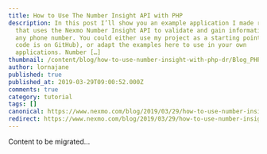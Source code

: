 ```yaml
---
title: How to Use The Number Insight API with PHP
description: In this post I’ll show you an example application I made recently
  that uses the Nexmo Number Insight API to validate and gain information about
  any phone number. You could either use my project as a starting point (the
  code is on GitHub), or adapt the examples here to use in your own
  applications. Number […]
thumbnail: /content/blog/how-to-use-number-insight-with-php-dr/Blog_PHP_Numbers-Insight_1200x600.png
author: lornajane
published: true
published_at: 2019-03-29T09:00:52.000Z
comments: true
category: tutorial
tags: []
canonical: https://www.nexmo.com/blog/2019/03/29/how-to-use-number-insight-with-php-dr
redirect: https://www.nexmo.com/blog/2019/03/29/how-to-use-number-insight-with-php-dr
---
```


Content to be migrated...
